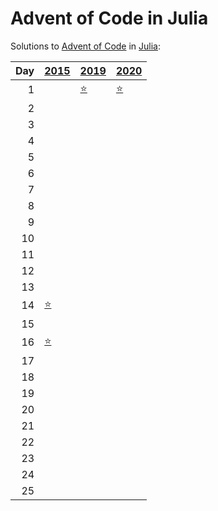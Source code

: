 # Advent of Code in Julia

Solutions to [Advent of Code](https://adventofcode.com/) in [Julia](https://julialang.org/):

|   Day | [2015](2015)                   | [2019](2019)                                    | [2020](2020)               |
|------:|:-------------------------------|:------------------------------------------------|:---------------------------|
|     1 |                                | [⭐](2019/01_the_tyranny_of_the_rocket_equation) | [⭐](2020/01_report_repair) |
|     2 |                                |                                                 |                            |
|     3 |                                |                                                 |                            |
|     4 |                                |                                                 |                            |
|     5 |                                |                                                 |                            |
|     6 |                                |                                                 |                            |
|     7 |                                |                                                 |                            |
|     8 |                                |                                                 |                            |
|     9 |                                |                                                 |                            |
|    10 |                                |                                                 |                            |
|    11 |                                |                                                 |                            |
|    12 |                                |                                                 |                            |
|    13 |                                |                                                 |                            |
|    14 | [⭐](2015/14_reindeer_olympics) |                                                 |                            |
|    15 |                                |                                                 |                            |
|    16 | [⭐](2015/16_aunt_sue)          |                                                 |                            |
|    17 |                                |                                                 |                            |
|    18 |                                |                                                 |                            |
|    19 |                                |                                                 |                            |
|    20 |                                |                                                 |                            |
|    21 |                                |                                                 |                            |
|    22 |                                |                                                 |                            |
|    23 |                                |                                                 |                            |
|    24 |                                |                                                 |                            |
|    25 |                                |                                                 |                            |
